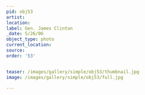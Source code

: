```yaml
---
pid: obj53
artist: 
location: 
label: Gen. James Clinton
_date: 5/26/06
object_type: photo
current_location: 
source: 
order: '53'


teaser: /images/gallery/simple/obj53/thumbnail.jpg
image: /images/gallery/simple/obj53/full.jpg
 
---
```

